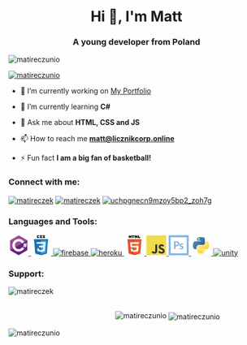 <h1 align="center">Hi 👋, I'm Matt</h1>
<h3 align="center">A young developer from Poland</h3>

<p align="left"> <img src="https://komarev.com/ghpvc/?username=matireczunio&label=Profile%20views&color=0e75b6&style=flat" alt="matireczunio" /> </p>

<p align="left"> <a href="https://github.com/ryo-ma/github-profile-trophy"><img src="https://github-profile-trophy.vercel.app/?username=matireczunio" alt="matireczunio" /></a> </p>

- 🔭 I’m currently working on [My Portfolio](https://github.com/matireczunio/Portfolio)

- 🌱 I’m currently learning **C#**

- 💬 Ask me about **HTML, CSS and JS**

- 📫 How to reach me **matt@licznikcorp.online**

- ⚡ Fun fact **I am a big fan of basketball!**

<h3 align="left">Connect with me:</h3>
<p align="left">
<a href="https://twitter.com/matireczek" target="blank"><img align="center" src="https://raw.githubusercontent.com/rahuldkjain/github-profile-readme-generator/master/src/images/icons/Social/twitter.svg" alt="matireczek" height="30" width="40" /></a>
<a href="https://instagram.com/matireczek" target="blank"><img align="center" src="https://raw.githubusercontent.com/rahuldkjain/github-profile-readme-generator/master/src/images/icons/Social/instagram.svg" alt="matireczek" height="30" width="40" /></a>
<a href="https://www.youtube.com/c/uchpgnecn9mzoy5bp2_zoh7g" target="blank"><img align="center" src="https://raw.githubusercontent.com/rahuldkjain/github-profile-readme-generator/master/src/images/icons/Social/youtube.svg" alt="uchpgnecn9mzoy5bp2_zoh7g" height="30" width="40" /></a>
</p>

<h3 align="left">Languages and Tools:</h3>
<p align="left"> <a href="https://www.w3schools.com/cs/" target="_blank" rel="noreferrer"> <img src="https://raw.githubusercontent.com/devicons/devicon/master/icons/csharp/csharp-original.svg" alt="csharp" width="40" height="40"/> </a> <a href="https://www.w3schools.com/css/" target="_blank" rel="noreferrer"> <img src="https://raw.githubusercontent.com/devicons/devicon/master/icons/css3/css3-original-wordmark.svg" alt="css3" width="40" height="40"/> </a> <a href="https://firebase.google.com/" target="_blank" rel="noreferrer"> <img src="https://www.vectorlogo.zone/logos/firebase/firebase-icon.svg" alt="firebase" width="40" height="40"/> </a> <a href="https://heroku.com" target="_blank" rel="noreferrer"> <img src="https://www.vectorlogo.zone/logos/heroku/heroku-icon.svg" alt="heroku" width="40" height="40"/> </a> <a href="https://www.w3.org/html/" target="_blank" rel="noreferrer"> <img src="https://raw.githubusercontent.com/devicons/devicon/master/icons/html5/html5-original-wordmark.svg" alt="html5" width="40" height="40"/> </a> <a href="https://developer.mozilla.org/en-US/docs/Web/JavaScript" target="_blank" rel="noreferrer"> <img src="https://raw.githubusercontent.com/devicons/devicon/master/icons/javascript/javascript-original.svg" alt="javascript" width="40" height="40"/> </a> <a href="https://www.photoshop.com/en" target="_blank" rel="noreferrer"> <img src="https://raw.githubusercontent.com/devicons/devicon/master/icons/photoshop/photoshop-line.svg" alt="photoshop" width="40" height="40"/> </a> <a href="https://www.python.org" target="_blank" rel="noreferrer"> <img src="https://raw.githubusercontent.com/devicons/devicon/master/icons/python/python-original.svg" alt="python" width="40" height="40"/> </a> <a href="https://unity.com/" target="_blank" rel="noreferrer"> <img src="https://www.vectorlogo.zone/logos/unity3d/unity3d-icon.svg" alt="unity" width="40" height="40"/> </a> </p>

<h3 align="left">Support:</h3>
<p><a href="https://ko-fi.com/matireczek"> <img align="left" src="https://cdn.ko-fi.com/cdn/kofi3.png?v=3" height="50" width="210" alt="matireczek" /></a></p><br><br>

<p><img align="left" src="https://github-readme-stats.vercel.app/api/top-langs?username=matireczunio&show_icons=true&locale=en&layout=compact" alt="matireczunio" /></p>

<p>&nbsp;<img align="center" src="https://github-readme-stats.vercel.app/api?username=matireczunio&show_icons=true&locale=en" alt="matireczunio" /></p>

<p><img align="center" src="https://github-readme-streak-stats.herokuapp.com/?user=matireczunio&" alt="matireczunio" /></p>
